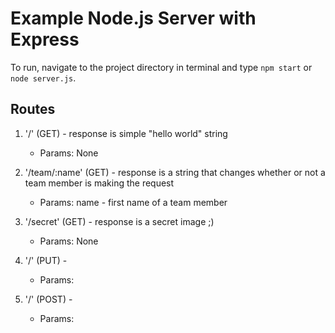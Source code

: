 # Example Node.js Server with Express

To run, navigate to the project directory in terminal and  type `npm start` or `node server.js`.

## Routes
1. '/' (GET) - response is simple "hello world" string
    * Params: None

2. '/team/:name' (GET) - response is a string that changes whether or not a team member is making the request
    * Params: name - first name of a team member

3. '/secret' (GET) -  response is a secret image ;)
    * Params: None

4. '/' (PUT) -  
    * Params: 

5. '/' (POST) -  
    * Params: 